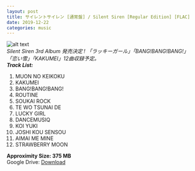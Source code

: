 ```yaml
---
layout: post
title: サイレントサイレン [通常盤] / Silent Siren [Regular Edition] [FLAC]
date: 2019-12-22
categories: music
---
```

![alt text](https://i.ibb.co/RH8179C/Cover.jpg 'Silent-Siren-Cover.jpg')   
_Silent Siren 3rd Album 発売決定 ! 「ラッキーガール」「BANG!BANG!BANG!」「恋い雪」「KAKUMEI」12曲収録予定。_  
_**Track List:**_
1. MUON NO KEIKOKU
2. KAKUMEI
3. BANG!BANG!BANG!
4. ROUTINE
5. SOUKAI ROCK
6. TE WO TSUNAI DE
7. LUCKY GIRL
8. DANCEMUSIQ
9. KOI YUKI
10. JOSHI KOU SENSOU
11. AIMAI ME MINE
12. STRAWBERRY MOON  
  
**Approximity Size: 375 MB**  
Google Drive: [Download](https://drive.google.com/drive/folders/1KcJ_dhFoDBkyQ1eqmE_1QVA3COOyFhJs?usp=sharing)
